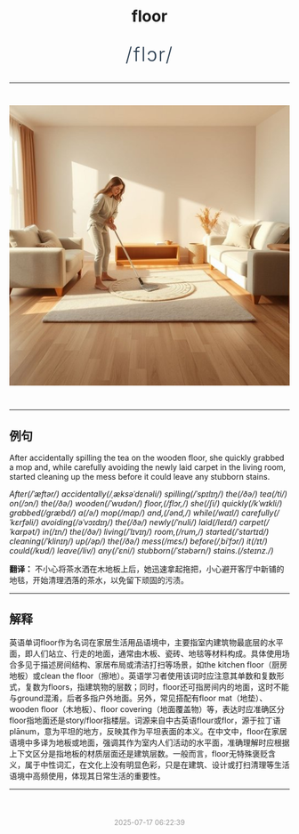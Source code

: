 <div align="center">

# floor

<div style="margin: 30px 0;">
<h1 style="font-size: 2.5em; font-weight: 300; letter-spacing: 2px; margin: 0; color: #2c3e50;">
/flɔr/
</h1>
</div>

</div>

---

<div align="center" style="margin: 40px 0;">

![floor](images/floor.png)

</div>

---

## 例句

After accidentally spilling the tea on the wooden floor, she quickly grabbed a mop and, while carefully avoiding the newly laid carpet in the living room, started cleaning up the mess before it could leave any stubborn stains.

*After(/ˈæftər/) accidentally(/ˌæksəˈdɛnəli/) spilling(/ˈspɪlɪŋ/) the(/ðə/) tea(/ti/) on(/ɔn/) the(/ðə/) wooden(/ˈwʊdən/) floor,(/flɔr,/) she(/ʃi/) quickly(/kˈwɪkli/) grabbed(/græbd/) a(/ə/) mop(/mɑp/) and,(/ənd,/) while(/waɪl/) carefully(/ˈkɛrfəli/) avoiding(/əˈvɔɪdɪŋ/) the(/ðə/) newly(/ˈnuli/) laid(/leɪd/) carpet(/ˈkɑrpət/) in(/ɪn/) the(/ðə/) living(/ˈlɪvɪŋ/) room,(/rum,/) started(/ˈstɑrtɪd/) cleaning(/ˈklinɪŋ/) up(/əp/) the(/ðə/) mess(/mɛs/) before(/ˌbiˈfɔr/) it(/ɪt/) could(/kʊd/) leave(/liv/) any(/ˈɛni/) stubborn(/ˈstəbərn/) stains.(/steɪnz./)*

**翻译：** 不小心将茶水洒在木地板上后，她迅速拿起拖把，小心避开客厅中新铺的地毯，开始清理洒落的茶水，以免留下顽固的污渍。

---

## 解释

英语单词floor作为名词在家居生活用品语境中，主要指室内建筑物最底层的水平面，即人们站立、行走的地面，通常由木板、瓷砖、地毯等材料构成。具体使用场合多见于描述房间结构、家居布局或清洁打扫等场景，如the kitchen floor（厨房地板）或clean the floor（擦地）。英语学习者使用该词时应注意其单数和复数形式，复数为floors，指建筑物的层数；同时，floor还可指房间内的地面，这时不能与ground混淆，后者多指户外地面。另外，常见搭配有floor mat（地垫）、wooden floor（木地板）、floor covering（地面覆盖物）等，表达时应准确区分floor指地面还是story/floor指楼层。词源来自中古英语flour或flor，源于拉丁语plānum，意为平坦的地方，反映其作为平坦表面的本义。在中文中，floor在家居语境中多译为地板或地面，强调其作为室内人们活动的水平面，准确理解时应根据上下文区分是指地板的材质层面还是建筑层数。一般而言，floor无特殊褒贬含义，属于中性词汇，在文化上没有明显色彩，只是在建筑、设计或打扫清理等生活语境中高频使用，体现其日常生活的重要性。


---

<div align="center" style="margin-top: 50px;">
<small style="color: #999; font-size: 0.9em;">2025-07-17 06:22:39</small>
</div>
